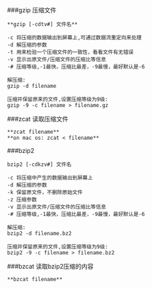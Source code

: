 ###gzip 压缩文件

```
**gzip [-cdtv#] 文件名**

-c 将压缩的数据输出到屏幕上,可通过数据流重定向来处理
-d 解压缩的参数
-t 用来检验一个压缩文件的一致性，看看文件有无错误
-v 显示出原文件/压缩文件的压缩比等信息
-# 压缩等级,-1最快，压缩比最差，-9最慢，最好默认是-6

解压缩:
gzip -d filename

压缩并保留原来的文件,设置压缩等级为9级:
gzip -9 -c filename > filename.gz
```

###zcat 读取压缩文件

```
**zcat filename**
**on mac os: zcat < filename**
```

###bzip2

```
bzip2 [-cdkzv#] 文件名

-c 将压缩中产生的数据输出到屏幕上
-d 解压缩的参数
-k 保留原文件，不删除原始文件
-z 压缩参数
-v 显示出原文件/压缩文件的压缩比等信息
-# 压缩等级,-1最快，压缩比最差，-9最慢，最好默认是-6

解压缩:
bzip2 -d filename.bz2

压缩并保留原来的文件,设置压缩等级为9级:
bzip2 -9 -c filename > filename.bz2
```

###bzcat 读取bzip2压缩的内容
```
**bzcat filename**
```



